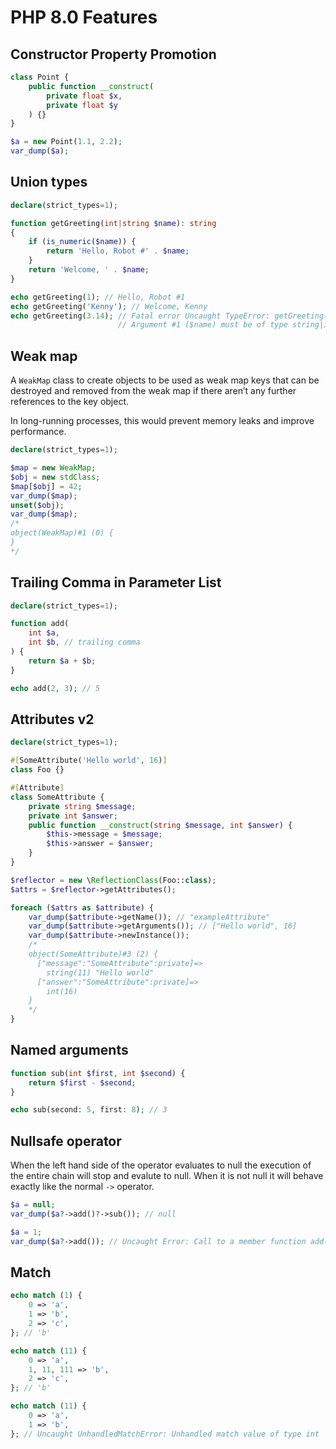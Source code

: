 # PHP 8.0 Features

## Constructor Property Promotion

```php
class Point {
    public function __construct(
        private float $x,
        private float $y
    ) {}
}

$a = new Point(1.1, 2.2);
var_dump($a);
```

## Union types

```php
declare(strict_types=1);

function getGreeting(int|string $name): string
{
    if (is_numeric($name)) {
        return 'Hello, Robot #' . $name;
    }
    return 'Welcome, ' . $name;
}

echo getGreeting(1); // Hello, Robot #1
echo getGreeting('Kenny'); // Welcome, Kenny
echo getGreeting(3.14); // Fatal error Uncaught TypeError: getGreeting(): 
                        // Argument #1 ($name) must be of type string|int, float given
```

## Weak map

A `WeakMap` class to create objects to be used as weak map keys that can be destroyed and removed from the weak map if there aren’t any further references to the key object.

In long-running processes, this would prevent memory leaks and improve performance.

```php
declare(strict_types=1);

$map = new WeakMap;
$obj = new stdClass;
$map[$obj] = 42;
var_dump($map);
unset($obj);
var_dump($map);
/*
object(WeakMap)#1 (0) {
}
*/
```

## Trailing Comma in Parameter List

```php
declare(strict_types=1);

function add(
    int $a,
    int $b, // trailing comma
) {
    return $a + $b;
}

echo add(2, 3); // 5
```

## Attributes v2

```php
declare(strict_types=1);

#[SomeAttribute('Hello world', 16)]
class Foo {}

#[Attribute]
class SomeAttribute {
    private string $message;
    private int $answer;
    public function __construct(string $message, int $answer) {
        $this->message = $message;
        $this->answer = $answer;
    }
}

$reflector = new \ReflectionClass(Foo::class);
$attrs = $reflector->getAttributes();

foreach ($attrs as $attribute) {
    var_dump($attribute->getName()); // "exampleAttribute"
    var_dump($attribute->getArguments()); // ["Hello world", 16]
    var_dump($attribute->newInstance());
    /*
    object(SomeAttribute)#3 (2) {
      ["message":"SomeAttribute":private]=>
        string(11) "Hello world"
      ["answer":"SomeAttribute":private]=>
        int(16)
    }
    */
}
```

## Named arguments

```php
function sub(int $first, int $second) {
    return $first - $second;
}

echo sub(second: 5, first: 8); // 3
```

## Nullsafe operator

When the left hand side of the operator evaluates to null the execution of the entire chain will stop and evalute to null. 
When it is not null it will behave exactly like the normal `->` operator. 

```php
$a = null;
var_dump($a?->add()?->sub()); // null

$a = 1;
var_dump($a?->add()); // Uncaught Error: Call to a member function add() on int
```

## Match

```php
echo match (1) {
	0 => 'a',
	1 => 'b',
	2 => 'c',
}; // 'b'

echo match (11) {
	0 => 'a',
	1, 11, 111 => 'b',
	2 => 'c',
}; // 'b'

echo match (11) {
	0 => 'a',
	1 => 'b',
}; // Uncaught UnhandledMatchError: Unhandled match value of type int 
```
